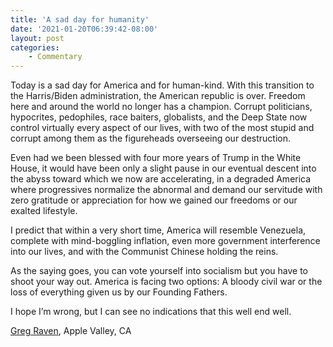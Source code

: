 ```yaml
---
title: 'A sad day for humanity'
date: '2021-01-20T06:39:42-08:00'
layout: post
categories:
    - Commentary
---
```


Today is a sad day for America and for human-kind. With this transition to the Harris/Biden administration, the American republic is over. Freedom here and around the world no longer has a champion. Corrupt politicians, hypocrites, pedophiles, race baiters, globalists, and the Deep State now control virtually every aspect of our lives, with two of the most stupid and corrupt among them as the figureheads overseeing our destruction.

Even had we been blessed with four more years of Trump in the White House, it would have been only a slight pause in our eventual descent into the abyss toward which we now are accelerating, in a degraded America where progressives normalize the abnormal and demand our servitude with zero gratitude or appreciation for how we gained our freedoms or our exalted lifestyle.

I predict that within a very short time, America will resemble Venezuela, complete with mind-boggling inflation, even more government interference into our lives, and with the Communist Chinese holding the reins.

As the saying goes, you can vote yourself into socialism but you have to shoot your way out. America is facing two options: A bloody civil war or the loss of everything given us by our Founding Fathers.

I hope I’m wrong, but I can see no indications that this well end well.

[Greg Raven](https://www.gregraven.org/), Apple Valley, CA